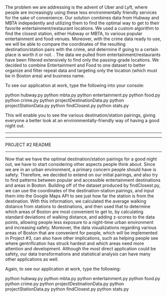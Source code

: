 The problem we are addressing is the advent of Uber and Lyft, where people are increasingly using these less environmentally friendly services for the sake of convenience. Our solution combines data from Hubway and MBTA indepedently and utilizing them to find the optimal way to get to their favorite entertainment/restaurant locations. We used a custom algorithm to find the closest station, either Hubway or MBTA, to various popular entertainment and food venues. Moreover, with the crime data ready to use, we will be able to compare the coordinates of the resulting destination/station pairs with the crime, and determine if going to a certain place is worth it or not. . The data we pulled from entertainment/restaurants have been filtered extensively to find only the passing-grade locations. We decided to combine Entertainment and Food to one dataset to better organize and filter repeat data and targeting only the location (which must be in Boston area) and business name.

To see our application at work, type the following into your console:

python hubway.py
python mbta.py
python entertainment.py
python food.py
python crime.py
python projectDestinationData.py
python projectStationData.py
python findClosest.py
python stats.py


This will enable you to see the various destination/station pairings, giving everyone a better look at an environmentally-friendly way of having a good night out.


-----------------------------------------------------------------
-----------------------------------------------------------------

PROJECT #2 README

-----------------------------------------------------------------

Now that we have the optimal destination/station pairings for a good night out, we have to start considering other aspects people think about. Since we are in an urban environment, a primary concern people should have is safety. Therefore, we decided to extend on our initial pairings, and also try to find patterns between popular and accessible entertainment destinations and areas in Boston. Building off of the dataset produced by findClosest.py, we can use the coordinates of the destination-station pairings, and input them into the Google Maps API to see just how far the station is from the destination. With this information, we calculated the average walking distance from stations to destinations, and then used that to determine which areas of Boston are most convenient to get to, by calculating standard deviations of walking distance, and adding z-scores to the data points, allowing people less exposure to a night-time urban environment and increasing safety. Moreover, the data visualizations regarding various areas of Boston that are convenient for people, which will be implemented in Project #3, can also have other implications, such as helping people see where gentrification has struck hardest and which areas need more attention and development. Although the most direct application could be safety, our data transformations and statistical analysis can have many other applications as well.


Again, to see our application at work, type the following:

python hubway.py
python mbta.py
python entertainment.py
python food.py
python crime.py
python projectDestinationData.py
python projectStationData.py
python findClosest.py
python stats.py